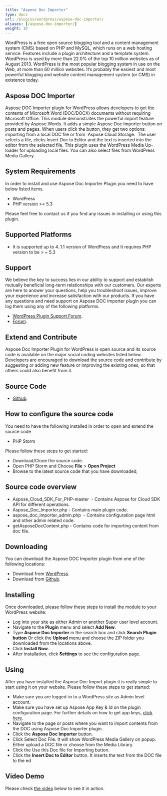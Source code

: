 ```yaml
---
title: "Aspose Doc Importer"
type: docs
url: /plugins/wordpress/aspose-doc-importer/
aliases: [/aspose-doc-importer/]
weight: 10
---
```


WordPress is a free open source blogging tool and a content management system (CMS) based on PHP and MySQL, which runs on a web hosting service. Features include a plugin architecture and a template system. WordPress is used by more than 22.0% of the top 10 million websites as of August 2013. WordPress is the most popular blogging system in use on the Web, at more than 60 million websites. It’s probably the easiest and most powerful blogging and website content management system (or CMS) in existence today.

## Aspose DOC Importer

Aspose DOC Importer plugin for WordPress allows developers to get the contents of Microsoft Word (DOC/DOCX) documents without requiring Microsoft Office. This module demonstrates the powerful import feature provided by Aspose.Words. It adds a simple Aspose Doc Importer button on posts and pages. When users click the button, they get two options: importing from a local DOC file or from  Aspose Cloud Storage.  The user selects a file, clicks Insert Doc to Editor and the text is inserted into the editor from the selected file. This plugin uses the WordPress Media Up-loader for uploading local files. You can also select files from WordPress Media Gallery.

## System Requirements

In order to install and use Aspose Doc Importer Plugin you need to have below listed items.

- WordPress
- PHP version >= 5.3

Please feel free to contact us if you find any issues in installing or using this plugin.

## Supported Platforms

- It is supported up to 4..1.1 version of WordPress and It requires PHP version to be > = 5.3

## Support

We believe the key to success lies in our ability to support and establish mutually beneficial long-term relationships with our customers. Our experts are here to answer your questions, help you troubleshoot issues, improve your experience and increase satisfaction with our products. If you have any questions and need support on Aspose DOC Importer plugin you can log them using any of the following platforms.

- [WordPress Plugin Support Forum](https://wordpress.org/support/plugin/aspose-doc-importer).
- [Forum](https://forum.aspose.cloud/).

## Extend and Contribute

Aspose Doc Importer Plugin for WordPress is open source and its source code is available on the major social coding websites listed below. Developers are encouraged to download the source code and contribute by suggesting or adding new feature or improving the existing ones, so that others could also benefit from it.

## Source Code

- [Github](https://github.com/asposeforcloud/Aspose_Cloud_for_WordPress).

## How to configure the source code

You need to have the following installed in order to open and extend the source code

- PHP Storm

Please follow these steps to get started:

- Download/Clone the source code.
- Open PHP Storm and Choose **File** > **Open Project**
- Browse to the latest source code that you have downloaded,

## Source code overview

- Aspose_Cloud_SDK_For_PHP-master  - Contains Aspose for Cloud SDK API for different operations.
- Aspose_Doc_Importer.php - Contains main plugin code.
- aspose_doc_importer_admin.php  - Contains configuration page html and other admin related code.
- getAsposeDocContent.php - Contains code for importing content from doc file.

## Downloading

You can download the Aspose DOC Importer plugin from one of the following locations:

- Download from [WordPress](https://wordpress.org/plugins/aspose-doc-importer/).
- Download from [Github](https://github.com/asposeforcloud/Aspose_Cloud_for_WordPress/).

## Installing

Once downloaded, please follow these steps to install the module to your WordPress website:

- Log into your site as either Admin or another Super user level account.
- Navigate to the **Plugin** menu and select **Add New**.
- Type **Aspose Doc Importer** in the search box and click **Search Plugin button** Or click the **Upload** menu and choose the ZIP folder you downloaded from the locations above.
- Click **Install Now**.
- After installation, click **Settings** to see the configuration page.

## Using

After you have installed the Aspose Doc Import plugin it is really simple to start using it on your website.
Please follow these steps to get started:

- Make sure you are logged-in to a WordPress site as Admin level account.
- Make sure you have set up Aspose App Key & Id on the plugin configuration page. For further details on how to get app keys, [click here](https://docs.aspose.cloud/display/storagecloud/Aspose+Cloud+UI+Help+Topics).
- Navigate to the page or posts where you want to import contents from the DOC using Aspose Doc Importer plugin.
- Click the **Aspose Doc Importer** button.
- Click Select Doc File. It will show WordPress Media Gallery on popup. Either upload a DOC file or choose from the Media Library.
- Click the Use this Doc file for Importing button.
- Click the **Insert Doc to Editor** button. It inserts the text from the DOC file to the ed

## Video Demo

Please check [the video](https://www.youtube.com/watch?v=u6fHJQxjMuw) below to see it in action.
